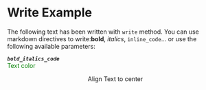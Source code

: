 
Write Example
=============
The following text has been written with ``write`` method. You can use markdown directives to write:**bold**, _italics_, ``inline_code``... or use the following available parameters:  
  
***``bold_italics_code``***  
<font color="green">Text color</font>  
<center>Align Text to center</center>